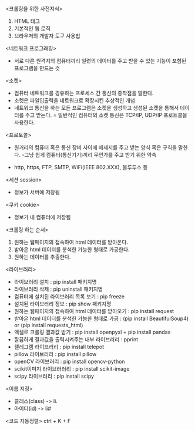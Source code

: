 <크롤링을 위한 사전지식>
1. HTML 태그
2. 기본적인 웹 로직
3. 브라우저의 개발자 도구 사용법 

<네트워크 프로그래밍>
- 서로 다른 원격지의 컴퓨터끼리 일련의 데이터를 주고 받을 수 있는 기능이 포함된 프로그램을 만드는 것

<소켓>
- 컴퓨터 네트워크를 경유하는 프로세스 간 통신의 종착점을 말한다.
- 소켓은 파일입출력을 네트워크로 확장시킨 추상적인 개념
- 네트워크 통신을 하는 모든 프로그램은 소켓을 생성하고 생성된 소켓을 통해서 데이터를 주고 받는다.
= 일반적인 컴퓨터의 소켓 통신은 TCP/IP, UDP/IP 프로트콜을 사용한다.

<프로토콜>
- 원거리의 컴퓨터 혹은 통신 장비 사이에 메세지를 주고 받는 양식 혹은 규칙을 말한다.
-그냥 쉽게 컴퓨터(통신기기)끼리 무언가를 주고 받기 위한 약속

- http, https, FTP, SMTP, WiFi(IEEE 802.XXX), 블루투스 등 

<세션 session>
- 정보가 서버에 저장됨

<쿠키 cookie>
- 정보가 내 컴퓨터에 저장됨

<크롤링 하는 순서>
1. 원하는 웹페이지의 접속하여 html 데이터를 받아온다.
2. 받아온 html 데이터를 분석한 가능한 형태로 가공한다.
3. 원하는 데이터를 추출한다. 

<라이브러리>

- 라이브러리 설치 : pip install 패키지명
- 라이브러리 삭제 : pip uninstall 패키지명
- 컴퓨터에 설치된 라이브러리 목록 보기 : pip freeze
- 설치된 라이브러리 정보 : pip show 패키지명
- 원하는 웹페이지의 접속하여 html 데이터를 받아오기 : pip install request
- 받아온 html 데이터를 분석한 가능한 형태로 가공 : (pip install BeautifulSoup4) or (pip install requests_html)
- 엑셀로 크롤링 결과값 받기 : pip install openpyxl + pip install pandas
- 깔끔하게 결과값을 출력시켜주는 내부 라이브러리 : pprint
- 텔레그렘 라이브러리 : pip install telepot
- pillow 라이브러리 : pip install pillow
- openCV 라이브러리 : pip install opencv-python
- scikit이미지 라이브러러리 : pip install scikit-image
- scipy 라이브러리 : pip install scipy

<이름 지정>
- 클래스(class) -> li.
- 아이디(id) -> li#

<코드 자동정렬>
ctrl + K + F